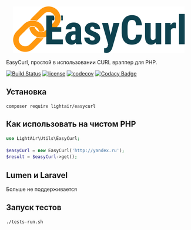 <p align="center">
    <img src="https://raw.githubusercontent.com/LightAir/EasyCurl/master/art/ec.png" alt="EasyCurl"/>
</p>

EasyCurl, простой в использовании CURL враппер для PHP.

[![Build Status](https://travis-ci.org/LightAir/EasyCurl.svg?branch=master)](https://travis-ci.org/LightAir/EasyCurl)
[![license](https://img.shields.io/github/license/mashape/apistatus.svg)](https://github.com/LightAir/EasyCurl)
[![codecov](https://codecov.io/gh/LightAir/EasyCurl/branch/master/graph/badge.svg)](https://codecov.io/gh/LightAir/EasyCurl)
[![Codacy Badge](https://api.codacy.com/project/badge/Grade/90ca51e4ee4241898d9db1462c8e802c)](https://www.codacy.com/app/the/EasyCurl?utm_source=github.com&amp;utm_medium=referral&amp;utm_content=LightAir/EasyCurl&amp;utm_campaign=Badge_Grade)

## Установка
```shell
composer require lightair/easycurl
```

## Как использовать на чистом PHP
```php
use LightAir\Utils\EasyCurl;

$easyCurl = new EasyCurl('http://yandex.ru');
$result = $easyCurl->get();
```

## Lumen и Laravel
Больше не поддерживается

## Запуск тестов
```shell
./tests-run.sh
```
